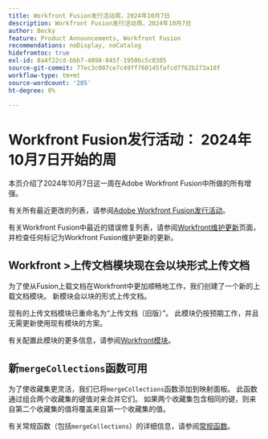 ```yaml
---
title: Workfront Fusion发行活动周，2024年10月7日
description: Workfront Fusion发行活动周，2024年10月7日
author: Becky
feature: Product Announcements, Workfront Fusion
recommendations: noDisplay, noCatalog
hidefromtoc: true
exl-id: 8a4f22cd-bbb7-4898-845f-19506c5c0305
source-git-commit: 77ec3c007ce7c49ff760145fafcd7f62b273a18f
workflow-type: tm+mt
source-wordcount: '205'
ht-degree: 0%

---
```


# Workfront Fusion发行活动： 2024年10月7日开始的周

本页介绍了2024年10月7日这一周在Adobe Workfront Fusion中所做的所有增强。

有关所有最近更改的列表，请参阅[Adobe Workfront Fusion发行活动](/help/workfront-fusion/fusion-product-releases/fusion-release-activity.md)。

有关Workfront Fusion中最近的错误修复列表，请参阅[Workfront维护更新](https://experienceleague.adobe.com/docs/workfront-known-issues/releases/current-updates.html?lang=zh-Hans)页面，并检查任何标记为Workfront Fusion维护更新的更新。

## Workfront >上传文档模块现在会以块形式上传文档

为了使从Fusion上载文档在Workfront中更加顺畅地工作，我们创建了一个新的上载文档模块。 新模块会以块的形式上传文档。

现有的上传文档模块已重命名为“上传文档（旧版）”。 此模块仍按预期工作，并且无需更新使用现有模块的方案。

有关配置此模块的更多信息，请参阅[Workfront模块](/help/workfront-fusion/references/apps-and-modules/adobe-connectors/workfront-modules.md)。

## 新`mergeCollections`函数可用

为了使收藏集更灵活，我们已将`mergeCollections`函数添加到映射面板。 此函数通过组合两个收藏集的键值对来合并它们。 如果两个收藏集包含相同的键，则来自第二个收藏集的值将覆盖来自第一个收藏集的值。

有关常规函数（包括`mergeCollections`）的详细信息，请参阅[常规函数](/help/workfront-fusion/references/mapping-panel/functions/general-functions.md)。
